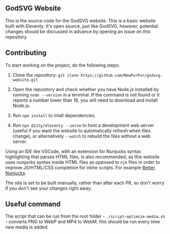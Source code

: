 ## GodSVG Website

This is the source code for the GodSVG website. This is a basic website built with Eleventy. It's open source, just like GodSVG, however, potential changes should be discussed in advance by opening an issue on this repository.

## Contributing

To start working on the project, do the following steps:

1. Clone the repository: `git clone https://github.com/MewPurPur/godsvg-website.git`

2. Open the repository and check whether you have Node.js installed by running `node --version` in a terminal. If the command is not found or it reports a number lower than 18, you will need to download and install Node.js.

3. Run `npm install` to intall dependencies.

4. Run `npx @11ty/eleventy --serve` to host a development web server (useful if you want the website to automatically refresh when files change), or alternatively `--watch` to rebuild the files without a web server.

Using an IDE like VSCode, with an extension for Nunjucks syntax highlighting that parses HTML files, is also recommended, as this website uses nunjucks syntax inside HTML files as opposed to `njk` files in order to improve JS/HTML/CSS completion for inline scripts. For example [Better Nunjucks](https://marketplace.visualstudio.com/items/?itemName=ginfuru.better-nunjucks).

The site is set to be built manually, rather than after each PR, so don't worry if you don't see your changes right away.

## Useful command

The script that can be run from the root folder - `./script-optimize-media.sh` - converts PNG to WebP and MP4 to WebM, this should be run every time new media is added.
